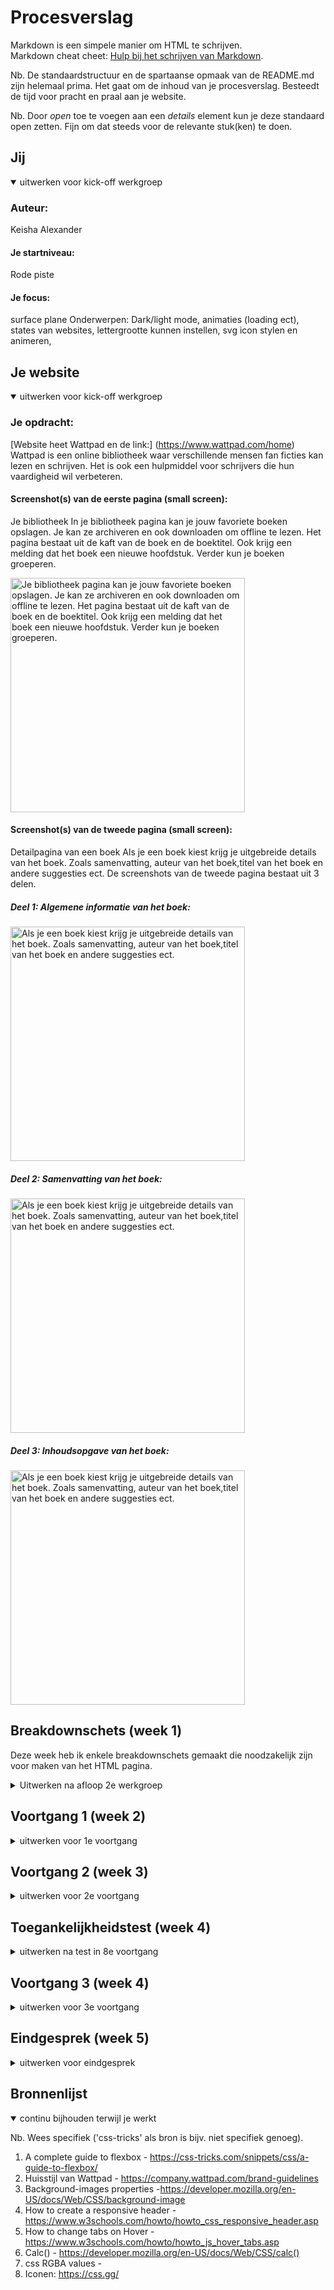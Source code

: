 # Procesverslag
Markdown is een simpele manier om HTML te schrijven.  
Markdown cheat cheet: [Hulp bij het schrijven van Markdown](https://github.com/adam-p/markdown-here/wiki/Markdown-Cheatsheet).

Nb. De standaardstructuur en de spartaanse opmaak van de README.md zijn helemaal prima. Het gaat om de inhoud van je procesverslag. Besteedt de tijd voor pracht en praal aan je website.

Nb. Door *open* toe te voegen aan een *details* element kun je deze standaard open zetten. Fijn om dat steeds voor de relevante stuk(ken) te doen.





## Jij

<details open>
<summary>uitwerken voor kick-off werkgroep</summary>

### Auteur:
Keisha Alexander

#### Je startniveau:
 Rode piste

#### Je focus:
surface plane
Onderwerpen: Dark/light mode, animaties (loading ect), states van websites, lettergrootte kunnen instellen, svg icon stylen en animeren,
 
</details>





## Je website

<details open>
<summary>uitwerken voor kick-off werkgroep</summary>

### Je opdracht:
[Website heet Wattpad en de link:] (https://www.wattpad.com/home)
Wattpad is een online bibliotheek waar verschillende mensen fan ficties kan lezen en schrijven. Het is ook een hulpmiddel voor schrijvers die hun vaardigheid wil verbeteren.

#### Screenshot(s) van de eerste pagina (small screen): 
Je bibliotheek 
In je bibliotheek pagina kan je jouw favoriete boeken opslagen. Je kan ze archiveren en ook downloaden om offline te lezen. Het pagina bestaat uit de kaft van de boek en de boektitel. Ook krijg een melding dat het boek een nieuwe hoofdstuk. Verder kun je boeken groeperen.
 
<img src="images/bibliotheek-overzichtpagina.jpg" width="375px" alt="Je bibliotheek pagina kan je jouw favoriete boeken opslagen. Je kan ze archiveren en ook downloaden om offline te lezen. Het pagina bestaat uit de kaft van de boek en de boektitel. Ook krijg een melding dat het boek een nieuwe hoofdstuk. Verder kun je boeken groeperen.">

#### Screenshot(s) van de tweede pagina (small screen):
Detailpagina van een boek 
Als je een boek kiest krijg je uitgebreide details van het boek. Zoals samenvatting, auteur van het boek,titel van het boek en andere suggesties ect. De screenshots van de tweede pagina bestaat uit 3 delen. 

##### Deel 1: Algemene informatie van het boek:

<img src="images/algemene-info-van-boek.jpg" width="375px" alt="Als je een boek kiest krijg je uitgebreide details van het boek. Zoals samenvatting, auteur van het boek,titel van het boek en andere suggesties ect. ">

##### Deel 2: Samenvatting van het boek:
<img src="images/samenvating-deel.jpg" width="375px" alt="Als je een boek kiest krijg je uitgebreide details van het boek. Zoals samenvatting, auteur van het boek,titel van het boek en andere suggesties ect. ">

##### Deel 3: Inhoudsopgave van het boek:
<img src="images/inhoudsopgave-van-boek.jpg" width="375px" alt="Als je een boek kiest krijg je uitgebreide details van het boek. Zoals samenvatting, auteur van het boek,titel van het boek en andere suggesties ect. ">
 
</details>





## Breakdownschets (week 1)
Deze week heb ik enkele breakdownschets gemaakt die 
noodzakelijk zijn voor maken van het HTML pagina. 
<details>
<summary>Uitwerken na afloop 2e werkgroep</summary>

### De hele pagina: 
#### Versie 1:
Hier is mijn eerste versie van het breakdownschets. 

##### Overzichtpagina van Wattpad.
Het overzichtpagina  die ik wil nameken  is het bibliotheek pagina, waar gebruikers hun boeken kan opslagen  en terugvinden. 
Deze pagina bevat uit een navigatie menus, met afbeeldingen die alllemaal links zijn. 
<img src="images/library.jpg" width="375px" alt="breakdown van de hele pagina">
<img src="images/breakdown-schets-hele-pagina.png" width="375px" alt="breakdown van de hele pagina">

##### Detailpagina van Wattpad.
De andere pagina bevat alle detail van het boek  die veel secties bevatten. 
<img src="images/detailpagina-schets.jpg" width="375px" alt="breakdown van de hele pagina">

### dynamisch deel (bijv menu): 
<img src="images/breakdownschets-menu.png" width="375px" alt="breakdown van een dynamisch deel">


### wellicht nog een dynamisch deel (bijv filter): 
<img src="images/dummy-plaatje.jpg" width="375px" alt="breakdown van nog een dynamisch deel">

</details>





## Voortgang 1 (week 2)

<details>
<summary>uitwerken voor 1e voortgang</summary>

### Stand van zaken
In het algemeen kan ik zeggen dat, ik de twee pagina had gedaan in een mobiele versie. Maar het is echt een simpele namaak van mijn 
gekozen website. Ik denk dat  er meer  details ingezet worden. Bijvoorbeeld animatie. Ik wilde ook iconen erbij zetten, maar ik ben bang dat ik de opmaak gaat verpesten. 

Er was een moment waar ik opnieuw begon want ik wilde het een beetje responsive maken. Maar ik denk u kan de eerdere versie terug vinden op github. 

Hier zijn de screenshot van de voortgang van de paginas.
Pagina 1:
<img src="images/detailpagina-home.jpg" width="375px" alt="breakdown van nog een dynamisch deel">

Pagina 2:
<img src="images/biblotheek-pagina1.jpg" width="375px" alt="breakdown van nog een dynamisch deel">

### Wat goed ging.
- Ik heb de html  twee pagina's. Die een beetje met CSS is vormgegeven. 
- Ik kon de pagina voor mobiel maken, ik moest even spelen met flex box 
- Er wordt een paar theorie in mijn website toegepast zoals het positioneren van elementen. 
- Ik heb goed gebruikt gemaakt van de huisstijl van de echte website.
- Ik niet elke keer vast. 
- De opdrachten waren echt nuttig voor het maken van mijn website. 

### Wat  minder goed ging.
- Ik wilde iconen bijzetten, maar het werd extra moeilijk voor mij om het die te stijlen, maar ik ga op sommige onderdelen wel iconen plaatsen. 
- Ik vind het een beetje simpel, maar ik weet niet of ik iets beter kan. 


### Agenda voor meeting
samen met je groepje opstellen
Mijn Punt 
- Wat jan ik nog toevoegen in mijn paginas.
- Een beetje feedback op mij twee paginas.

| student 1      | student 2          | student 3    | student 4        |
|                | ---                | ---          | ---              |
|                | en dit             | en ik dit    | en dan ik dat    |
| en dat ook nog | dit als er tijd is | nog een punt | dit wil ik zeker |
| ...            | ...                | ...          | ...              |


### Verslag van meeting
hier na afloop snel de uitkomsten van de meeting vastleggen

- Veel commentaar plaatsen in mijn code
- Naam geven bij de commits, zoals je weet wat er verandert is wanneer je file in github upload
- Met javascript de samenvatting korter maken via een button.
- Meer spelen met de surface laag 
- Code een beetje opmaken want het is een beetje slordig, CSS is gewoon spagetti geworden.
- Lange css selectors kunnen onder elkaar zijn, zodat het overzichtelijk wordt.
- Gebruik ook een type unit. Verstandig em te gebruiken in plaats van de pixels. Vooral als je website  responsive ga maken

</details>





## Voortgang 2 (week 3)

<details>
<summary>uitwerken voor 2e voortgang</summary>

## Stand van zaken
### Wat goed ging.
- Ik heb javascript toegevoegd aan mijn website. Ik heb een side menu gemaakt die zichtbaar wordt als je op de boekenkaft klikt. Deze code vind je in het bibliotheek. Op  de andere pagina kun je javascript, kun je de samenvatting van het boek tonen en weghalen.

- Ik heb een beetje animatie toegevoegd bij de side menu en ook de bij de bibliotheek titel. 

- Ik heb de footer vormgegeven  met flex-box.

- Ik moet nog de kleine details toevoegen bij de pagina's.


 ### Wat niet goed ging 
 - Ik had een beetje moeite met  javascript voor twee HTML pagina's. IK had codes voor elk paginas.Maar het is gelukt door een conditie toe te voegen in die javascript.
 - Ik vind vormgeving een beetje chaotisch en te veel kleurlijk. Ik wil het een beetje minimalistisch maken.
 - Ik weet nog niet waar precies een animatie geschikt is. Tot nu toe is de animatie bij de sidemenu en ook de h1


hier dit ging goed & dit was lastig (neem ook screenshots op van delen van je website en code)

 ### Mijn punten:
 - Feedback over het lay-out.
 - Helpen met de suggesties boeken, tips krijgen. 
 - Waar kan ik animatie toevoegen ?


### Agenda voor meeting
samen met je groepje opstellen

| student 1      | student 2          | student 3    | student 4        |
| ---            | ---                | ---          | ---              |
| dit bespreken  | en dit             | en ik dit    | en dan ik dat    |
| en dat ook nog | dit als er tijd is | nog een punt | dit wil ik zeker |
| ...            | ...                | ...          | ...              |


### Verslag van meeting
hier na afloop snel de uitkomsten van de meeting vastleggen

- de side menu is voor het boek, maar kan meer op de boek komen. Hierbij kan ik animatie toevoegen.
 - Ik kan het menu vanuit het boek laten komen dan kan je de connectie tussen de boek.
 - De plus icoon omzetten in een vinkje 
 - Ik moet de boek suggessties afmaken.
 - Doe de states opdracht voor volgende week.
 - Meer spelen met de surface laag.
 - Een progressbar toevoegen onder de boeken, en het gaat 


</details>





## Toegankelijkheidstest (week 4)

<details>
<summary>uitwerken na test in 8e voortgang</summary>

### Bevindingen
### Leven met een screenreader
<img src="images/screenreader.jpeg" width="375px" alt="screenreader gebruiken">

Voor het toegankelijkheid test had ik een paar tools gebruikt om de leven van mensen met een beperking te kunnen in te leven. 
Daaruit had ik aantal bevinding uitgehaald.
1. De screenreader spraak twee talen, engels en Nederlands. Mijn screenreader is in het engels en op het HTML pagina is de html is in het Nederlands.
2. Het screen reader noemt de aantal links en heading. Maar op het website valt het mee. 
3. Als loopt trager dan ik gewend bent met een screenreader. Ik moest wachten totdat de screenreader alles voorleesde. Maar je kan dingen overslaan.
4. Screen reader op een telefoon is verschrikkelijk, elke keer moet twee drukken om iets te kiezen en het hele ervaring ging heel traag.
5. Elk link wordt voorgelezen met de desbetreffende omschrijving. 
6. Veel dingen wordt in snelle tempo gelezen. Er zijn  veel dingen die achter elkaar wordt gelezen. 
7. Bij een image lees de screenreader de alternatieve tekst van het afbeelding.
8. De screenreader lees de naam van het HTML document voor.
9. 


### Screenreader op telefoon
1. Je moet hard drukken om de elementen te activeren.
2. Als je begrijpt hoe de screen reader werkt dan is het makkelijk om te ermee te werken.



### Muis en een toetsenbord 
1. De focus state is een heel belangrijke element voor mensen die een toetsenbord gebruikt.
2. Hover state is niet belangrijk als je een toetsenbordt gebruikt maar wel een muis.
3. Als je de tab toets gebruikt, dan moet je zorgen dat de structuur  logisch is.


### Gele gekleurd bril
1. De achtergrond kleur van het formulier was een lichte groen, maar door die gekleurde bril is die helemaal onzichtbaar geworden.
2. Er was genoeg contrast tussen de tekst en de achtegrond. 


### Wazig bril
1.  Alle tekst waren helemaal niet te lezen. 
2. Ik zag wel contrast tussen de achtergrond en de tekst.
3. De afbeelding waren niet scherp.


#### Titel eerste bevinding
Hier korte omschrijving (met indien nodig een afbeelding)


Hier een omschrijving van hoe het opgelost kan worden (met indien nodig een afbeelding)


#### Titel tweede bevinding. 
Hier korte omschrijving (met indien nodig een afbeelding)

Hier een omschrijving van hoe het opgelost kan worden (met indien nodig een afbeelding)


#### Titel volgende bevinding. 
Hier korte omschrijving (met indien nodig een afbeelding)

Hier een omschrijving van hoe het opgelost kan worden (met indien nodig een afbeelding)


#### Titel nog een bevinding. 
Hier korte omschrijving (met indien nodig een afbeelding)

Hier een omschrijving van hoe het opgelost kan worden (met indien nodig een afbeelding)

</details>





## Voortgang 3 (week 4)

<details>
<summary>uitwerken voor 3e voortgang</summary>

### Stand van zaken
Ik ben klaar met mijn website. Ik moet nog de kleine details zetten. Zoals commentaar. De bronnen vermelden. Voor het laast heb ik aan het docent gevraagd voor feedback. Ik vroeg wat ik nog meer kan toevoegen bij een van de twee pagina's.
- Meer Animaties
- Een uitgebreide formulier en die stijlen
- De responsiveness die ik maakt verbeteren met media query.



### Agenda voor meeting
samen met je groepje opstellen

| student 1      | student 2          | student 3    | student 4        |
| ---            | ---                | ---          | ---              |
| dit bespreken  | en dit             | en ik dit    | en dan ik dat    |
| en dat ook nog | dit als er tijd is | nog een punt | dit wil ik zeker |
| ...            | ...                | ...          | ...              |


### Verslag van meeting
hier na afloop snel de uitkomsten van de meeting vastleggen

- Code een beetje verzorgd maken
- Bij de javascript  moet ik alle variabele, functions, en eventlisteners  bij elkaar zetten.
- De gebruikers foto beter positioneren, zodat het niet op het titel blijft.
- Rekening houden met toegankelijkheid.
- Px omzetten in em.
- States toevoegen bij de side menu.

</details>





## Eindgesprek (week 5)

<details>
<summary>uitwerken voor eindgesprek</summary>

### Stand van zaken
hier dit ging goed & dit was lastig (neem ook screenshots op van delen van je website en code)

### Screenshot(s)

hier screenshot(s) van je eindresultaat

</details>





## Bronnenlijst

<details open>
<summary>continu bijhouden terwijl je werkt</summary>

Nb. Wees specifiek ('css-tricks' als bron is bijv. niet specifiek genoeg).

1. A complete guide to flexbox - https://css-tricks.com/snippets/css/a-guide-to-flexbox/
2. Huisstijl van Wattpad - https://company.wattpad.com/brand-guidelines
3. Background-images properties -https://developer.mozilla.org/en-US/docs/Web/CSS/background-image
4. How to create a responsive header - https://www.w3schools.com/howto/howto_css_responsive_header.asp
5. How to change tabs on Hover - https://www.w3schools.com/howto/howto_js_hover_tabs.asp
6. Calc() - https://developer.mozilla.org/en-US/docs/Web/CSS/calc()
7. css RGBA values -
8.  Iconen: https://css.gg/

</details>